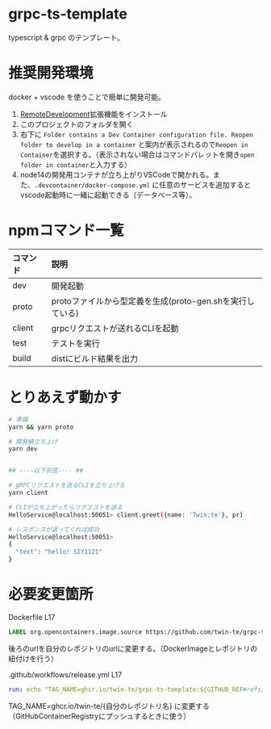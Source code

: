 # grpc-ts-template

typescript & grpc のテンプレート。

# 推奨開発環境
docker + vscode を使うことで簡単に開発可能。

1. [RemoteDevelopment](https://marketplace.visualstudio.com/items?itemName=ms-vscode-remote.vscode-remote-extensionpack)拡張機能をインストール
2. このプロジェクトのフォルダを開く
3. 右下に `Folder contains a Dev Container configuration file. Reopen folder to develop in a container` と案内が表示されるので`Reopen in Container`を選択する。（表示されない場合はコマンドパレットを開き`open folder in container`と入力する）
4. node14の開発用コンテナが立ち上がりVSCodeで開かれる。また、`.devcontainer/docker-compose.yml` に任意のサービスを追加するとvscode起動時に一緒に起動できる（データベース等）。

# npmコマンド一覧

|コマンド|説明|
|:--|:--|
|dev| 開発起動|
|proto|protoファイルから型定義を生成(proto-gen.shを実行している)|
|client|grpcリクエストが送れるCLIを起動|
|test|テストを実行|
|build|distにビルド結果を出力|

# とりあえず動かす
```bash
# 準備
yarn && yarn proto

# 開発鯖立ち上げ
yarn dev


## ----以下別窓---- ##

# gRPCリクエストを送るCLIを立ち上げる
yarn client

# CLIが立ち上がったらリクエストを送る
HelloService@localhost:50051> client.greet({name: 'Twin:te'}, pr)

# レスポンスが返ってくれば成功
HelloService@localhost:50051> 
{
  "text": "hello! SIY1121"
}

```

# 必要変更箇所

Dockerfile L17
```dockerfile
LABEL org.opencontainers.image.source https://github.com/twin-te/grpc-ts-template
```
後ろのurlを自分のレポジトリのurlに変更する。（DockerImageとレポジトリの紐付けを行う）

.github/workflows/release.yml L17
```yml
run: echo "TAG_NAME=ghcr.io/twin-te/grpc-ts-template:${GITHUB_REF#refs/*/}" >> $GITHUB_ENV
```
TAG_NAME=ghcr.io/twin-te/{自分のレポジトリ名} に変更する（GitHubContainerRegistryにプッシュするときに使う）

